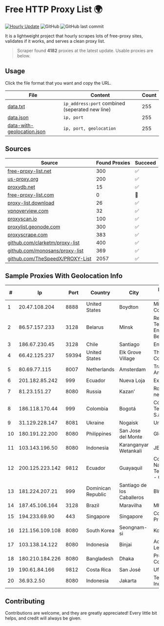 
# Free HTTP Proxy List 🌍

[![Hourly Update](https://github.com/mertguvencli/http-proxy-list/actions/workflows/main.yml/badge.svg?branch=main)](https://github.com/mertguvencli/http-proxy-list/actions/workflows/main.yml)
![GitHub](https://img.shields.io/github/license/mertguvencli/http-proxy-list)
![GitHub last commit](https://img.shields.io/github/last-commit/mertguvencli/http-proxy-list)

It is a lightweight project that hourly scrapes lots of free-proxy sites, validates if it works, and serves a clean proxy list.


> Scraper found **4182** proxies at the latest update. Usable proxies are below.

## Usage

Click the file format that you want and copy the URL.


|File|Content|Count|
|----|-------|-----|
|[data.txt](https://raw.githubusercontent.com/mertguvencli/http-proxy-list/main/proxy-list/data.txt)|`ip_address:port` combined (seperated new line)|255|
|[data.json](https://raw.githubusercontent.com/mertguvencli/http-proxy-list/main/proxy-list/data.json)|`ip, port`|255|
|[data-with-geolocation.json](https://raw.githubusercontent.com/mertguvencli/http-proxy-list/main/proxy-list/data-with-geolocation.json)|`ip, port, geolocation`|255|

## Sources

|Source|Found Proxies|Succeed|
|------|-------------|-------|
|[free-proxy-list.net](https://free-proxy-list.net)|300|✅|
|[us-proxy.org](https://www.us-proxy.org)|200|✅|
|[proxydb.net](http://proxydb.net)|15|✅|
|[free-proxy-list.com](https://free-proxy-list.com/?page=&port=&type%5B%5D=http&type%5B%5D=https&up_time=0&search=Search)|0|🚫|
|[proxy-list.download](https://www.proxy-list.download/HTTP)|26|✅|
|[vpnoverview.com](https://vpnoverview.com/privacy/anonymous-browsing/free-proxy-servers)|32|✅|
|[proxyscan.io](https://www.proxyscan.io)|100|✅|
|[proxylist.geonode.com](https://proxylist.geonode.com/api/proxy-list?limit=300&page=1&sort_by=lastChecked&sort_type=desc&protocols=http,https)|300|✅|
|[proxyscrape.com](https://api.proxyscrape.com/v2/?request=displayproxies&protocol=http&timeout=10000&country=all&ssl=all&anonymity=all)|383|✅|
|[github.com/clarketm/proxy-list](https://raw.githubusercontent.com/clarketm/proxy-list/master/proxy-list-raw.txt)|400|✅|
|[github.com/monosans/proxy-list](https://raw.githubusercontent.com/monosans/proxy-list/main/proxies/http.txt)|369|✅|
|[github.com/TheSpeedX/PROXY-List](https://raw.githubusercontent.com/TheSpeedX/PROXY-List/master/http.txt)|2057|✅|


## Sample Proxies With Geolocation Info

|#|Ip|Port|Country|City|Internet Service Provider|
|-|--|----|-------|----|-------------------------|
|1|20.47.108.204|8888|United States|Boydton|Microsoft Corporation|
|2|86.57.157.233|3128|Belarus|Minsk|Republican Unitary Telecommunication Enterprise Beltelecom|
|3|186.67.230.45|3128|Chile|Santiago|Entel Chile S.A.|
|4|66.42.125.237|59394|United States|Elk Grove Village|The Constant Company|
|5|80.69.77.115|8007|Netherlands|Amsterdam|TransIP B.V. Amsterdam network|
|6|201.182.85.242|999|Ecuador|Nueva Loja|Expertservi S.A.|
|7|81.23.151.27|8080|Russia|Kazan’|Rostelecom networks|
|8|186.118.170.44|999|Colombia|Bogotá|Colombia Telecomunicaciones S.a. ESP|
|9|31.129.228.147|8081|Ukraine|Nogaisk|Unetco Ltd.|
|10|180.191.22.200|8080|Philippines|San Jose del Monte|Globe Telecom|
|11|103.143.196.50|8080|Indonesia|Karanganyar Wetankali|JERNIHNETWORK|
|12|200.125.223.142|9812|Ecuador|Guayaquil|Corporacion Nacional De Telecomunicaciones - CNT EP|
|13|181.224.207.21|999|Dominican Republic|Santiago de los Caballeros|BW TELECOM|
|14|187.45.106.164|3128|Brazil|Maravilha|Mhnet Telecom|
|15|194.233.69.90|443|Singapore|Singapore|Contabo Asia Private Limited|
|16|121.156.109.108|8080|South Korea|Seongnam-si|Korea Telecom|
|17|103.138.14.122|8080|Indonesia|Binjai|Adidaya Infocom Lestari|
|18|180.210.184.226|8080|Bangladesh|Dhaka|Premium Connectivity Limited|
|19|190.61.84.166|9812|Costa Rica|San José|Ufinet Costa Rica|
|20|36.93.2.50|8080|Indonesia|Jakarta|Telekomunikasi Indonesia|



## Contributing

Contributions are welcome, and they are greatly appreciated! Every
little bit helps, and credit will always be given.

